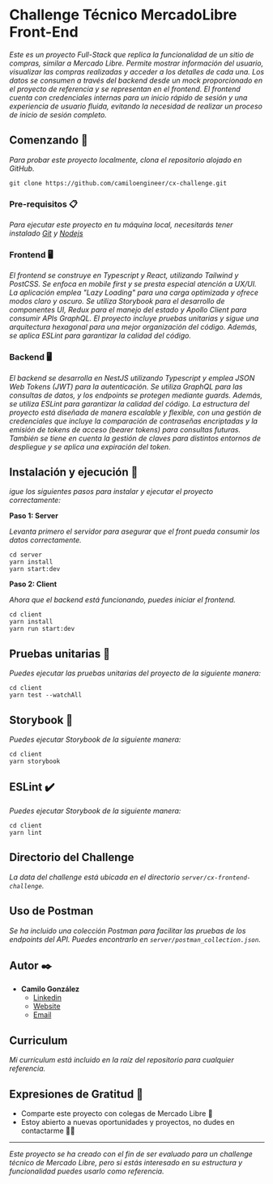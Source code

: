 # Challenge Técnico MercadoLibre Front-End

_Este es un proyecto Full-Stack que replica la funcionalidad de un sitio de compras, similar a Mercado Libre. Permite mostrar información del usuario, visualizar las compras realizadas y acceder a los detalles de cada una. Los datos se consumen a través del backend desde un mock proporcionado en el proyecto de referencia y se representan en el frontend. El frontend cuenta con credenciales internas para un inicio rápido de sesión y una experiencia de usuario fluida, evitando la necesidad de realizar un proceso de inicio de sesión completo._

## Comenzando 🚀

_Para probar este proyecto localmente, clona el repositorio alojado en GitHub._

```
git clone https://github.com/camiloengineer/cx-challenge.git
```

### Pre-requisitos 📋

_Para ejecutar este proyecto en tu máquina local, necesitarás tener instalado [Git](https://git-scm.com/) y [Nodejs](https://nodejs.org/es/download/)_

### Frontend 🖥️

_El frontend se construye en Typescript y React, utilizando Tailwind y PostCSS. Se enfoca en mobile first y se presta especial atención a UX/UI. La aplicación emplea "Lazy Loading" para una carga optimizada y ofrece modos claro y oscuro. Se utiliza Storybook para el desarrollo de componentes UI, Redux para el manejo del estado y Apollo Client para consumir APIs GraphQL. El proyecto incluye pruebas unitarias y sigue una arquitectura hexagonal para una mejor organización del código. Además, se aplica ESLint para garantizar la calidad del código._

### Backend 🖥️

_El backend se desarrolla en NestJS utilizando Typescript y emplea JSON Web Tokens (JWT) para la autenticación. Se utiliza GraphQL para las consultas de datos, y los endpoints se protegen mediante guards. Además, se utiliza ESLint para garantizar la calidad del código. La estructura del proyecto está diseñada de manera escalable y flexible, con una gestión de credenciales que incluye la comparación de contraseñas encriptadas y la emisión de tokens de acceso (bearer tokens) para consultas futuras. También se tiene en cuenta la gestión de claves para distintos entornos de despliegue y se aplica una expiración del token._

## Instalación y ejecución 🔧

_igue los siguientes pasos para instalar y ejecutar el proyecto correctamente:_

**Paso 1: Server**

_Levanta primero el servidor para asegurar que el front pueda consumir los datos correctamente._

```
cd server
yarn install
yarn start:dev
```

**Paso 2: Client**

_Ahora que el backend está funcionando, puedes iniciar el frontend._

```
cd client
yarn install
yarn run start:dev
```

## Pruebas unitarias 🧪

_Puedes ejecutar las pruebas unitarias del proyecto de la siguiente manera:_

```
cd client
yarn test --watchAll
```

## Storybook 📕

_Puedes ejecutar Storybook de la siguiente manera:_

```
cd client
yarn storybook
```

## ESLint  ✔️

_Puedes ejecutar Storybook de la siguiente manera:_

```
cd client
yarn lint
```

## Directorio del Challenge

_La data del challenge está ubicada en el directorio `server/cx-frontend-challenge`._

## Uso de Postman

_Se ha incluido una colección Postman para facilitar las pruebas de los endpoints del API. Puedes encontrarlo en `server/postman_collection.json`._

## Autor ✒️

* **Camilo González** 
    * [Linkedin](https://www.linkedin.com/in/camiloengineer/)
    * [Website](https://www.camiloengineer.com/)
    * [Email](mailto:camilo@camiloengineer.com)

## Curriculum

_Mi currículum está incluido en la raíz del repositorio para cualquier referencia._

## Expresiones de Gratitud 🎁

* Comparte este proyecto con colegas de Mercado Libre 📢
* Estoy abierto a nuevas oportunidades y proyectos, no dudes en contactarme 🤝🏽 

---
_Este proyecto se ha creado con el fin de ser evaluado para un challenge técnico de Mercado Libre, pero si estás interesado en su estructura y funcionalidad puedes usarlo como referencia._
